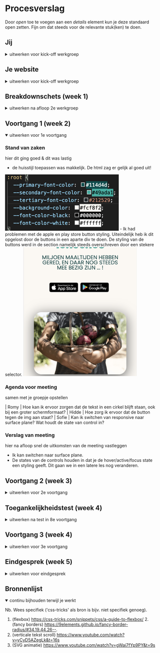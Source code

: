 # Procesverslag
Door *open* toe te voegen aan een *details* element kun je deze standaard open zetten. Fijn om dat steeds voor de relevante stuk(ken) te doen.


## Jij

<details>
<summary>uitwerken voor kick-off werkgroep</summary>

### Auteur:
Sofie Berger

#### Je startniveau:
Blauw, maar rood ga ik ook zeker proberen!

#### Je focus:
Responsive
 
</details>





## Je website

<details>
<summary>uitwerken voor kick-off werkgroep</summary>

### Je opdracht:
https://toogoodtogo.nl/nl

#### Screenshot(s) van de eerste pagina (small screen): 
Homepagina
<img src="images/homepagina-tgtg.png" width="375px" alt="omschrijving van de pagina">


#### Screenshot(s) van de tweede pagina (small screen):
Voor ondernemers
<img src="images/ondernemers-tgtg.png" width="375px" alt="omschrijving van de pagina">

 
</details>



## Breakdownschets (week 1)

<details>
<summary>uitwerken na afloop 2e werkgroep</summary>

### de hele pagina: 
<img src="images/breakdown-home.jpg" width="375px" alt="breakdown van de hele pagina">
<img src="images/breakdown-ondernemers.jpg" width="375px" alt="breakdown van de hele pagina">

### dynamisch deel (homepagina): 
<img src="images/breakdown-home2.jpg" width="375px" alt="breakdown van een dynamisch deel">

### dynamisch deel (ondernemers): 
<img src="images/breakdown-ondernemers2.jpg" width="375px" alt="breakdown van nog een dynamisch deel">

</details>





## Voortgang 1 (week 2)

<details open>
<summary>uitwerken voor 1e voortgang</summary>

### Stand van zaken
hier dit ging goed & dit was lastig
- de huisstijl toepassen was makkelijk. De html zag er gelijk al goed uit! 
<img src="images/week1.png" width="375px" alt="css code kleuren">
- Ik had problemen met de apple en play store button styling. Uiteindelijk heb ik dit opgelost door de buttons in een aparte div te doen. De styling van de buttons werd in de section namelijk steeds overschreven door een stekere selector.
<img src="images/week1.1.png" width="375px" alt="apple en play store button">

### Agenda voor meeting
samen met je groepje opstellen

| Romy  |
Hoe kan ik ervoor zorgen dat de tekst in een cirkel blijft staan, ook bij een groter schermformaat?
| Hidde  |
Hoe zorg ik ervoor dat de button tegen de img aan staat?
| Sofie  |
Kan ik switchen van responsive naar surface plane?
Wat houdt de state van control in?


### Verslag van meeting
hier na afloop snel de uitkomsten van de meeting vastleggen

- Ik kan switchen naar surface plane.
- De states van de controls houden in dat je de hover/active/focus state een styling geeft. Dit gaan we in een latere les nog veranderen.

</details>





## Voortgang 2 (week 3)

<details>
<summary>uitwerken voor 2e voortgang</summary>

### Stand van zaken
Ik had als tweede pagina de blog pagina gemaakt. Achteraf vond ik dat deze pagina te makkelijk was qua verschillende soorten content. Dus ik heb een andere pagina gemaakt.


### Agenda voor meeting
samen met je groepje opstellen

| Romy  |
Geen punten
| Hidde |
Hamburgermenu lukt niet in de stijl van zijn pagina, de streepjes moeten scheef staan.
| Fleur |
Animatie van hamburgermenu speelt af zodra je de site refresht of ergens op klikt.
| Sofie |
Ik wil iconen in mijn formulier gebruiken, hoe krijg ik deze in het input field? Hamburgermenu is verdwenen op de tweede pagina, en ik weet niet waar dit aan ligt.


### Verslag van meeting
hier na afloop snel de uitkomsten van de meeting vastleggen

- De class van de tweede pagina kan beter op de main staan, ipv op de body. Dit zorgt ervoor dat dingen niet overschreven worden.
- De iconen in het formulier plaatsen kan het beste door ze bovenop het formulier te plaatsen

</details>



## Toegankelijkheidstest (week 4)

<details>
<summary>uitwerken na test in 8e voortgang</summary>

### Bevindingen
Lijst met je bevindingen die in de test naar voren kwamen:

#### Screenreader
- Het hamburgermenu wordt voorgelezen, zonder dat je deze hebt aangeklikt.
- Bij elke link die wordt voorgelezen zegt de screenreader "bezocht, link, (naam link).
- Alleen de linkjes en buttons worden voorgelezen.
- Label bij het formulier wordt niet opgelezen.
- Er zijn speciale toetscombinaties nodig op de headings, teksten of afbeeldingen te selecteren.

Oplossingen:
- Bij een groter schermformaat een uitgeklapt hamburger menu.
- Instellingen tab-toets anders zetten, zodat alles wordt voorgelezen.
- Label en input dezelfde id geven, zodat ze bij elkaar horen.


#### Gele bril 
- De placeholder in het formulier is wat lastiger te lezen.

<img src="images/gele-bril.jpg" width="375px" alt="Zoë met een gele bril die mijn site aan het tesen is">
<img src="images/focus-formulier.jpg" width="375px" alt="Formulier">

Oplossingen:
- Contrast placeholder en input achtergrond groter maken.


#### Ballon
- Focus state om de button heen niet super duidelijk, daarentegen is het contrast van de bijvoobeeld de footer links wel heel groot.

<img src="images/ballon.jpg" width="375px" alt="Zoë met een ballon">
<img src="images/focus-button.jpg" width="375px" alt="Focus state van de button">

Oplossingen:
- Ander soort foucs state om de buttons heen.


#### Blur bril
- Muis is niet te vinden op het scherm.
- Alleen de H1 is te lezen, alle andere tekst wordt moeijlijk.
- Kleur contrasten zijn wel te zien.

<img src="images/blurry-bril.jpg" width="375px" alt="Zoë met de blurry bril op">
<img src="images/blurry-scherm.jpg" width="375px" alt="Het scherm door de blurry bril heen">

Oplossingen:
- Muis terug vinden kun je instellen op je computer.
- Je kan een ingezoomde en vergrote versie van de site kunnen maken, en deze met een knop kunnen activeren.

#### Parkison apparaat
- Een formulier invullen is echt heel lastig.
- Buttons zijn groot genoeg om op te klikken.

<img src="images/parkison.jpg" width="375px" alt="Zoë die het parkison apparaat gebruikt">
<img src="images/formulier.jpg" width="375px" alt="Formulier">

Oplossingen:
- Input velden groter maken.

</details>





## Voortgang 3 (week 4)

<details>
<summary>uitwerken voor 3e voortgang</summary>

### Stand van zaken
Beide pagina's heb ik nu af, en nu wil ik vooral gaan kijken naar de extra dingetjes van de surface plane.


### Agenda voor meeting
samen met je groepje opstellen

| Romy  |
Grid responsive maken. Logo altijd in het midden van het scherm weergeven. Menu items in het midden van het scherm.
| Hidde |
Responsive maken naar 2 rijen.
| Fleur |
Footer werkt niet met margin.
| Sofie |
In het hamburgermenu aangeven op welke pagina je zit. Afbeelding heeft dezelfde styling, maar reageert anders.


### Verslag van meeting
hier na afloop snel de uitkomsten van de meeting vastleggen

- In het hamburgermenu aangeven op welke pagina je nu bent is niet gelukt.
- De styling van de afbeelding is opgelost met flex-direction:column

</details>





## Eindgesprek (week 5)

<details>
<summary>uitwerken voor eindgesprek</summary>

### Stand van zaken
De html ging echt super goed, en ik kon alles eigenlijk binnen 5 minuten erin zetten. De CSS ging deze keer ook heel goed. Soms had ik wat moeite met positioneren van items, maar dan ga je van alles uitproberen en dan lukt het wel. Ik vind JavaScript nog steeds lastig, en heb dus alleen het minimale gedaan wat nodig was.

</details>





## Bronnenlijst

<details open>
<summary>continu bijhouden terwijl je werkt</summary>

Nb. Wees specifiek ('css-tricks' als bron is bijv. niet specifiek genoeg).

1. (flexbox) https://css-tricks.com/snippets/css/a-guide-to-flexbox/
2.(fancy borders)  https://9elements.github.io/fancy-border-radius/#34.19.44.26--.
3. (verticale tekst scroll) https://www.youtube.com/watch?v=yCyD5AZegLk&t=16s
4. (SVG animatie) https://www.youtube.com/watch?v=gWai7fYp9PY&t=9s

</details>